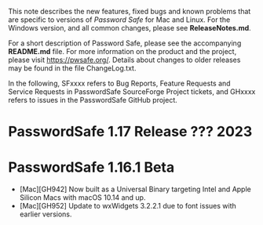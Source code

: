 This note describes the new features, fixed bugs and known problems that are specific to versions of *Password Safe* for Mac and Linux. 
For the Windows version, and all common changes, please see **ReleaseNotes.md**.

For a short description of
Password Safe, please see the accompanying **README.md** file. For more information on the product and the project, please visit
https://pwsafe.org/. Details about changes to older releases may be found in the file ChangeLog.txt.

In the following, SFxxxx refers to Bug Reports, Feature Requests and Service Requests in PasswordSafe SourceForge Project tickets, and GHxxxx refers to issues in the PasswordSafe GitHub project.

PasswordSafe 1.17 Release ??? 2023
====================================


PasswordSafe 1.16.1 Beta
====================================
* [Mac][GH942] Now built as a Universal Binary targeting Intel and Apple Silicon Macs with macOS 10.14 and up.
* [Mac][GH952] Update to wxWidgets 3.2.2.1 due to font issues with earlier versions.
